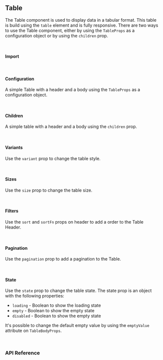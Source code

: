 ## Table

The Table component is used to display data in a tabular format. This table is build using the `table` element and is fully responsive. There are two ways to use the Table component, either by using the `TableProps` as a configuration object or by using the `children` prop.

<div>
<LeSourceButton url="https://github.com/hiimlex/leux/tree/main/src/components/Table"></LeSourceButton>
</div>

<br />

#### Import

<div>
<TableImportPreview>
</TableImportPreview>
<div>

<br />

#### Configuration

A simple Table with a header and a body using the `TableProps` as a configuration object.

<div>
<TableConfigurationPreview>
</TableConfigurationPreview>
</div>

<br />

#### Children

A simple table with a header and a body using the `children` prop.

<div>
<TableChildrenPreview>
</TableChildrenPreview>
</div>

<br />

#### Variants

Use the `variant` prop to change the table style.

<div>
<TableVariantPreview>
</TableVariantPreview>
</div>

<br />

#### Sizes

Use the `size` prop to change the table size.

<div>
<TableSizePreview>
</TableSizePreview>
</div>

<br />

#### Filters

Use the `sort` and `sortFn` props on header to add a order to the Table Header.

<div>
<TableFiltersPreview>
</TableFiltersPreview>
</div>

<br />

#### Pagination

Use the `pagination` prop to add a pagination to the Table.

<div>
<TablePaginationPreview>
</TablePaginationPreview>
</div>

<br />

#### State

Use the `state` prop to change the table state. The state prop is an object with the following properties:

- `loading` - Boolean to show the loading state
- `empty` - Boolean to show the empty state
- `disabled` - Boolean to show the empty state

It's possible to change the default empty value by using the `emptyValue` attribute on `TableBodyProps`.

<div>
<TableStatePreview>
</TableStatePreview>
</div>

<br />

### API Reference

<div>
<TableApiTable>
</TableApiTable>
</div>

<br />
